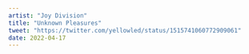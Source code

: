 ```yaml
---
artist: "Joy Division"
title: "Unknown Pleasures"
tweet: "https://twitter.com/yellowled/status/1515741060772909061"
date: 2022-04-17
---
```

